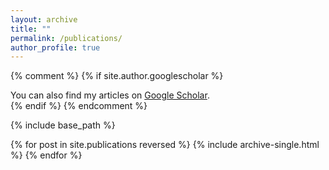 ```yaml
---
layout: archive
title: ""
permalink: /publications/
author_profile: true
---
```


{% comment %}
{% if site.author.googlescholar %}
  <div class="wordwrap">You can also find my articles on <a href="{{site.author.googlescholar}}">Google Scholar</a>.</div>
{% endif %}
{% endcomment %}

{% include base_path %}

{% for post in site.publications reversed %}
  {% include archive-single.html %}
{% endfor %}
